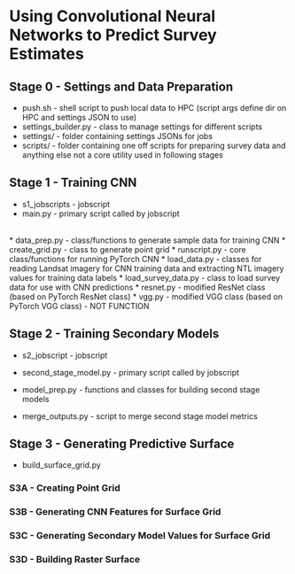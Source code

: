 # Using Convolutional Neural Networks to Predict Survey Estimates

## Stage 0 - Settings and Data Preparation

* push.sh - shell script to push local data to HPC (script args define dir on HPC and settings JSON to use)
* settings_builder.py - class to manage settings for different scripts
* settings/ - folder containing settings JSONs for jobs
* scripts/ - folder containing one off scripts for preparing survey data and anything else not a core utility used in following stages


## Stage 1 - Training CNN

* s1_jobscripts - jobscript
* main.py - primary script called by jobscript
<br/>
* data_prep.py - class/functions to generate sample data for training CNN
* create_grid.py - class to generate point grid
* runscript.py - core class/functions for running PyTorch CNN
* load_data.py - classes for reading Landsat imagery for CNN training data and extracting NTL imagery values for training data labels
* load_survey_data.py - class to load survey data for use with CNN predictions
* resnet.py - modified ResNet class (based on PyTorch ResNet class)
* vgg.py - modified VGG class (based on PyTorch VGG class) - NOT FUNCTION


## Stage 2 - Training Secondary Models

* s2_jobscript - jobscript
* second_stage_model.py - primary script called by jobscript
* model_prep.py - functions and classes for building second stage models

* merge_outputs.py - script to merge second stage model metrics


## Stage 3 - Generating Predictive Surface

* build_surface_grid.py

### S3A - Creating Point Grid

### S3B - Generating CNN Features for Surface Grid

### S3C - Generating Secondary Model Values for Surface Grid

### S3D - Building Raster Surface
